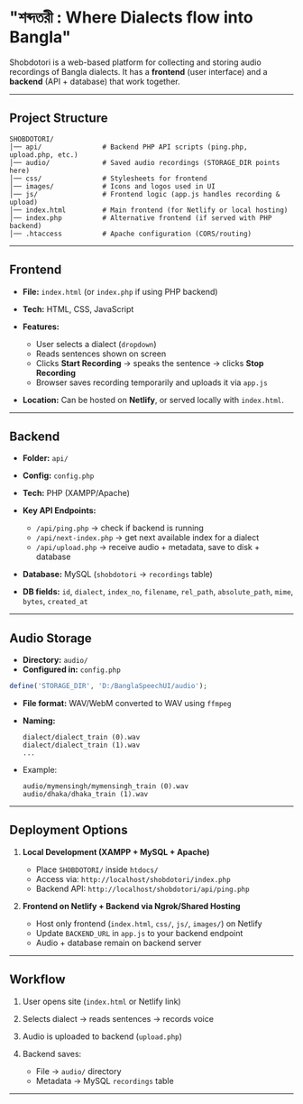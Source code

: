 # "শব্দতরী : Where Dialects flow into Bangla"

Shobdotori is a web-based platform for collecting and storing audio recordings of Bangla dialects.
It has a **frontend** (user interface) and a **backend** (API + database) that work together.

---

## Project Structure

```
SHOBDOTORI/
│── api/               # Backend PHP API scripts (ping.php, upload.php, etc.)
│── audio/             # Saved audio recordings (STORAGE_DIR points here)
│── css/               # Stylesheets for frontend
│── images/            # Icons and logos used in UI
│── js/                # Frontend logic (app.js handles recording & upload)
│── index.html         # Main frontend (for Netlify or local hosting)
│── index.php          # Alternative frontend (if served with PHP backend)
│── .htaccess          # Apache configuration (CORS/routing)
```

---

## Frontend

* **File:** `index.html` (or `index.php` if using PHP backend)

* **Tech:** HTML, CSS, JavaScript

* **Features:**

  * User selects a dialect (`dropdown`)
  * Reads sentences shown on screen
  * Clicks **Start Recording** → speaks the sentence → clicks **Stop Recording**
  * Browser saves recording temporarily and uploads it via `app.js`

* **Location:**
  Can be hosted on **Netlify**, or served locally with `index.html`.

---

## Backend

* **Folder:** `api/`

* **Config:** `config.php`

* **Tech:** PHP (XAMPP/Apache)

* **Key API Endpoints:**

  * `/api/ping.php` → check if backend is running
  * `/api/next-index.php` → get next available index for a dialect
  * `/api/upload.php` → receive audio + metadata, save to disk + database

* **Database:** MySQL (`shobdotori` → `recordings` table)

* **DB fields:** `id`, `dialect`, `index_no`, `filename`, `rel_path`, `absolute_path`, `mime`, `bytes`, `created_at`

---

## Audio Storage

* **Directory:** `audio/`
* **Configured in:** `config.php`

```php
define('STORAGE_DIR', 'D:/BanglaSpeechUI/audio'); 
```

* **File format:** WAV/WebM converted to WAV using `ffmpeg`

* **Naming:**

  ```
  dialect/dialect_train (0).wav
  dialect/dialect_train (1).wav
  ...
  ```

* Example:

  ```
  audio/mymensingh/mymensingh_train (0).wav
  audio/dhaka/dhaka_train (1).wav
  ```

---

## Deployment Options

1. **Local Development (XAMPP + MySQL + Apache)**

   * Place `SHOBDOTORI/` inside `htdocs/`
   * Access via: `http://localhost/shobdotori/index.php`
   * Backend API: `http://localhost/shobdotori/api/ping.php`

2. **Frontend on Netlify + Backend via Ngrok/Shared Hosting**

   * Host only frontend (`index.html`, `css/`, `js/`, `images/`) on Netlify
   * Update `BACKEND_URL` in `app.js` to your backend endpoint
   * Audio + database remain on backend server

---

## Workflow

1. User opens site (`index.html` or Netlify link)
2. Selects dialect → reads sentences → records voice
3. Audio is uploaded to backend (`upload.php`)
4. Backend saves:

   * File → `audio/` directory
   * Metadata → MySQL `recordings` table

---

